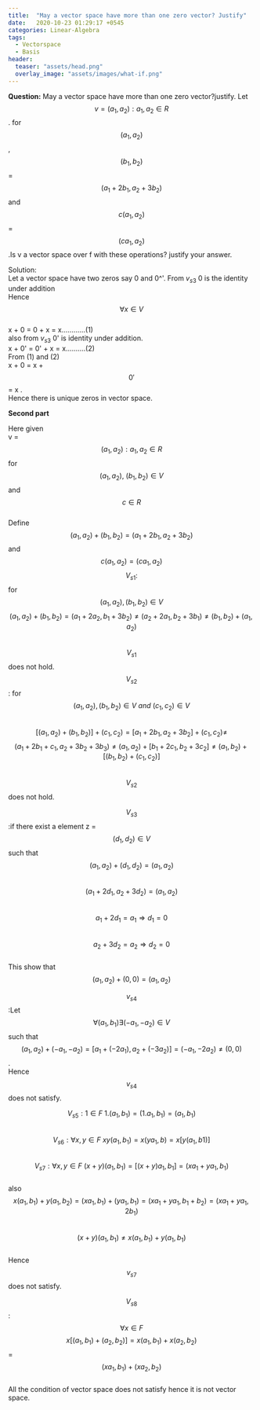 ```yaml
---
title:  "May a vector space have more than one zero vector? Justify"
date:   2020-10-23 01:29:17 +0545
categories: Linear-Algebra
tags:
  - Vectorspace
  - Basis
header:
  teaser: "assets/head.png"
  overlay_image: "assets/images/what-if.png"
---        
```

**Question:** May a vector space have more than one zero vector?justify. Let $$v = {(a_1, a_2):a_1, a_2 \in R} $$. for $$ (a_1, a_2) $$ , $$ (b_1, b_2) $$ = $$ (a_1 + 2b_1,  a_2 + 3b_2) $$ and $$ c(a_1, a_2) $$ = $$ (ca_1, a_2)$$ .Is v a vector space over f with these operations? justify your answer.

Solution:\
Let a vector space have two zeros say 0 and 0^'. From $v_{s3}$  0 is the identity  under addition\
Hence $$ \forall  x \in V $$\
             x + 0 = 0 + x = x............(1)\
             also from $v_{s3}$   0' is identity under addition.\
             x + 0' = 0' + x = x..........(2)\
            From (1) and (2)\
            x + 0 = x + $$ 0' $$  = x .\
            Hence there is unique zeros in vector space.
            
**Second part**

Here given\
v = $${(a_1, a_2):a_1, a_2 \in R}$$ for $$(a_1, a_2),\ (b_1, b_2) \in V$$ and $$c \in R $$ \
Define $$(a_1, a_2) + (b_1 , b_2) = (a_1 + 2b_1,  a_2 + 3b_2)$$ and $$ c(a_1, a_2)  =  (ca_1, a_2) $$
$$V_{s1}:$$ for $$(a_1, a_2), (b_1, b_2) \in V $$
$$(a_1, a_2) + (b_1, b_2)  =  (a_1 + 2a_2, b_1 + 3b_2) \neq (a_2 + 2a_1, b_2 + 3b_1) \neq (b_1, b_2) + (a_1, a_2)$$\
$$V_{s1}$$ does not hold.\
$$V_{s2}$$: for $$(a_1, a_2), (b_1, b_2) \in V\ and\ (c_1, c_2) \in V $$\
$$[(a_1, a_2) + (b_1, b_2)] + (c_1, c_2)  = [ a_1 + 2b_1, a_2 + 3b_2] + (c_1, c_2) \neq $$ 
$$(a_1 + 2b_1 + c_1,  a_2 + 3b_2 + 3b_3) \neq (a_1, a_2) + [ b_1 + 2c_1, b_2 + 3c_2] \neq (a_1, b_2) + [(b_1, b_2) + (c_1, c_2)]$$\
$$V_{s2}$$ does not hold.

$$V_{s3}$$:if there exist a element  z = $$(d_1, d_2) \in V$$ such that $$(a_1, a_2) + (d_1, d_2) =(a_1, a_2)$$\
$$(a_1 + 2d_1, a_2 + 3d_2) = (a_1, a_2)$$\
$$a_1 + 2d_1  = a_1 \Rightarrow d_1 = 0$$\
$$a_2 + 3d_2  = a_2 \Rightarrow d_2 = 0$$\
This show that $$(a_1, a_2) + (0, 0) = (a_1, a_2)$$

$$v_{s4}$$:Let $$\forall  (a_1, b_1) \exists (-a_1, -a_2) \in V$$ 
such that $$ (a_1, a_2) + (-a_1, -a_2) = [a_1 +(-2a_1), a_2 + (-3a_2)] = (-a_1, -2a_2) \neq (0, 0)$$.\
Hence $$ v_{s4}$$ does not satisfy.

$$V_{s5}: 1 \in  F\ 1.(a_1, b_1) = (1.a_1, b_1) = (a_1, b_1)$$\
$$V_{s6}: \forall x, y \in F\ xy(a_1, b_1) = x(ya_1, b) = x[y(a_1, b1)]$$\
$$V_{s7}: \forall x, y \in F\ (x+y) (a_1, b_1)  = [(x+y)a_1, b_1] = (xa_1  + ya_1, b_1)$$\
also $$x(a_1, b_1) + y(a_1, b_2) = (xa_1, b_1) + (ya_1, b_1)  = (xa_1 + ya_1, b_1 + b_2) = (xa_1 + ya_1, 2b_1)$$\
$$(x+y)(a_1, b_1) ≠ x(a_1, b_1) + y(a_1, b_1)$$\
Hence $$v_{s7}$$ does not satisfy.

$$V_{s8}$$: $$\forall  x \in F$$  $$ x[(a_1, b_1) + (a_2, b_2)]  = x(a_1, b_1) + x(a_2, b_2) $$ = $$(xa_1, b_1) + (xa_2, b_2)$$\
All the condition of vector space does not satisfy hence it is not vector space.
